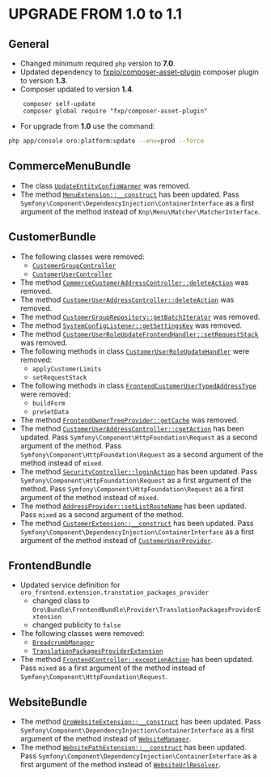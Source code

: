 UPGRADE FROM 1.0 to 1.1
=======================

General
-------
* Changed minimum required `php` version to **7.0**.
* Updated dependency to [fxpio/composer-asset-plugin](https://github.com/fxpio/composer-asset-plugin) composer plugin to version **1.3**.
* Composer updated to version **1.4**.
```
    composer self-update
    composer global require "fxp/composer-asset-plugin"
```
* For upgrade from **1.0** use the command:
```bash
php app/console oro:platform:update --env=prod --force
```

CommerceMenuBundle
-------------
* The class [`UpdateEntityConfigWarmer`](https://github.com/orocommerce/orocommerce/tree/1.0.0/src/Oro/Bundle/CommerceMenuBundle/CacheWarmer/UpdateEntityConfigWarmer.php "Oro\Bundle\CommerceMenuBundle\CacheWarmer\UpdateEntityConfigWarmer") was removed.
* The method [`MenuExtension::__construct`](https://github.com/orocrm/customer-portal/tree/2.1.0/src/Oro/Bundle/CommerceMenuBundle/Twig/MenuExtension.php "Oro\Bundle\CommerceMenuBundle\Twig\MenuExtension") has been updated. Pass `Symfony\Component\DependencyInjection\ContainerInterface` as a first argument of the method instead of `Knp\Menu\Matcher\MatcherInterface`.

CustomerBundle
-------------
* The following classes were removed:
    - [`CustomerGroupController`](https://github.com/orocommerce/orocommerce/tree/1.0.0/src/Oro/Bundle/CustomerBundle/Controller/Api/Rest/CustomerGroupController.php "Oro\Bundle\CustomerBundle\Controller\Api\Rest\CustomerGroupController")
    - [`CustomerUserController`](https://github.com/orocommerce/orocommerce/tree/1.0.0/src/Oro/Bundle/CustomerBundle/Controller/Frontend/Api/Rest/CustomerUserController.php "Oro\Bundle\CustomerBundle\Controller\Frontend\Api\Rest\CustomerUserController")
* The method [`CommerceCustomerAddressController::deleteAction`](https://github.com/orocommerce/orocommerce/tree/1.0.0/src/Oro/Bundle/CustomerBundle/Controller/Api/Rest/CommerceCustomerAddressController.php "Oro\Bundle\CustomerBundle\Controller\Api\Rest\CommerceCustomerAddressController") was removed.
* The method [`CustomerUserAddressController::deleteAction`](https://github.com/orocommerce/orocommerce/tree/1.0.0/src/Oro/Bundle/CustomerBundle/Controller/Api/Rest/CustomerUserAddressController.php "Oro\Bundle\CustomerBundle\Controller\Api\Rest\CustomerUserAddressController") was removed.
* The method [`CustomerGroupRepository::getBatchIterator`](https://github.com/orocommerce/orocommerce/tree/1.0.0/src/Oro/Bundle/CustomerBundle/Entity/Repository/CustomerGroupRepository.php "Oro\Bundle\CustomerBundle\Entity\Repository\CustomerGroupRepository") was removed.
* The method [`SystemConfigListener::getSettingsKey`](https://github.com/orocommerce/orocommerce/tree/1.0.0/src/Oro/Bundle/CustomerBundle/EventListener/SystemConfigListener.php "Oro\Bundle\CustomerBundle\EventListener\SystemConfigListener") was removed.
* The method [`CustomerUserRoleUpdateFrontendHandler::setRequestStack`](https://github.com/orocommerce/orocommerce/tree/1.0.0/src/Oro/Bundle/CustomerBundle/Form/Handler/CustomerUserRoleUpdateFrontendHandler.php "Oro\Bundle\CustomerBundle\Form\Handler\CustomerUserRoleUpdateFrontendHandler") was removed.
* The following methods in class [`CustomerUserRoleUpdateHandler`](https://github.com/orocommerce/orocommerce/tree/1.0.0/src/Oro/Bundle/CustomerBundle/Form/Handler/CustomerUserRoleUpdateHandler.php "Oro\Bundle\CustomerBundle\Form\Handler\CustomerUserRoleUpdateHandler") were removed:
   - `applyCustomerLimits`
   - `setRequestStack`
* The following methods in class [`FrontendCustomerUserTypedAddressType`](https://github.com/orocommerce/orocommerce/tree/1.0.0/src/Oro/Bundle/CustomerBundle/Form/Type/FrontendCustomerUserTypedAddressType.php "Oro\Bundle\CustomerBundle\Form\Type\FrontendCustomerUserTypedAddressType") were removed:
   - `buildForm`
   - `preSetData`
* The method [`FrontendOwnerTreeProvider::getCache`](https://github.com/orocommerce/orocommerce/tree/1.0.0/src/Oro/Bundle/CustomerBundle/Owner/FrontendOwnerTreeProvider.php "Oro\Bundle\CustomerBundle\Owner\FrontendOwnerTreeProvider") was removed.
* The method [`CustomerUserAddressController::cgetAction`](https://github.com/orocrm/customer-portal/tree/2.1.0/src/Oro/Bundle/CustomerBundle/Controller/Api/Rest/CustomerUserAddressController.php "Oro\Bundle\CustomerBundle\Controller\Api\Rest\CustomerUserAddressController") has been updated. Pass `Symfony\Component\HttpFoundation\Request` as a second argument of the method. Pass `Symfony\Component\HttpFoundation\Request` as a second argument of the method instead of `mixed`.
* The method [`SecurityController::loginAction`](https://github.com/orocrm/customer-portal/tree/2.1.0/src/Oro/Bundle/CustomerBundle/Controller/SecurityController.php "Oro\Bundle\CustomerBundle\Controller\SecurityController") has been updated. Pass `Symfony\Component\HttpFoundation\Request` as a first argument of the method. Pass `Symfony\Component\HttpFoundation\Request` as a first argument of the method instead of `mixed`.
* The method [`AddressProvider::setListRouteName`](https://github.com/orocrm/customer-portal/tree/2.1.0/src/Oro/Bundle/CustomerBundle/Layout/DataProvider/AddressProvider.php "Oro\Bundle\CustomerBundle\Layout\DataProvider\AddressProvider") has been updated. Pass `mixed` as a second argument of the method.
* The method [`CustomerExtension::__construct`](https://github.com/orocrm/customer-portal/tree/2.1.0/src/Oro/Bundle/CustomerBundle/Twig/CustomerExtension.php "Oro\Bundle\CustomerBundle\Twig\CustomerExtension") has been updated. Pass `Symfony\Component\DependencyInjection\ContainerInterface` as a first argument of the method instead of [`CustomerUserProvider`](https://github.com/orocommerce/orocommerce/tree/1.0.0/src/Oro/Bundle/CustomerBundle/Security/CustomerUserProvider.php "Oro\Bundle\CustomerBundle\Security\CustomerUserProvider").

FrontendBundle
-------------
* Updated service definition for `oro_frontend.extension.transtation_packages_provider`
    - changed class to `Oro\Bundle\FrontendBundle\Provider\TranslationPackagesProviderExtension`
    - changed publicity to `false`
* The following classes were removed:
    - [`BreadcrumbManager`](https://github.com/orocommerce/orocommerce/tree/1.0.0/src/Oro/Bundle/FrontendBundle/Menu/BreadcrumbManager.php "Oro\Bundle\FrontendBundle\Menu\BreadcrumbManager")
    - [`TranslationPackagesProviderExtension`](https://github.com/orocommerce/orocommerce/tree/1.0.0/src/Oro/Bundle/FrontendBundle/Provider/TranslationPackagesProviderExtension.php "Oro\Bundle\FrontendBundle\Provider\TranslationPackagesProviderExtension")
* The method [`FrontendController::exceptionAction`](https://github.com/orocrm/customer-portal/tree/2.1.0/src/Oro/Bundle/FrontendBundle/Controller/FrontendController.php "Oro\Bundle\FrontendBundle\Controller\FrontendController") has been updated. Pass `mixed` as a first argument of the method instead of `Symfony\Component\HttpFoundation\Request`.

WebsiteBundle
-------------
* The method [`OroWebsiteExtension::__construct`](https://github.com/orocrm/customer-portal/tree/2.1.0/src/Oro/Bundle/WebsiteBundle/Twig/OroWebsiteExtension.php "Oro\Bundle\WebsiteBundle\Twig\OroWebsiteExtension") has been updated. Pass `Symfony\Component\DependencyInjection\ContainerInterface` as a first argument of the method instead of [`WebsiteManager`](https://github.com/orocommerce/orocommerce/tree/1.0.0/src/Oro/Bundle/WebsiteBundle/Manager/WebsiteManager.php "Oro\Bundle\WebsiteBundle\Manager\WebsiteManager").
* The method [`WebsitePathExtension::__construct`](https://github.com/orocrm/customer-portal/tree/2.1.0/src/Oro/Bundle/WebsiteBundle/Twig/WebsitePathExtension.php "Oro\Bundle\WebsiteBundle\Twig\WebsitePathExtension") has been updated. Pass `Symfony\Component\DependencyInjection\ContainerInterface` as a first argument of the method instead of [`WebsiteUrlResolver`](https://github.com/orocommerce/orocommerce/tree/1.0.0/src/Oro/Bundle/WebsiteBundle/Resolver/WebsiteUrlResolver.php "Oro\Bundle\WebsiteBundle\Resolver\WebsiteUrlResolver").
